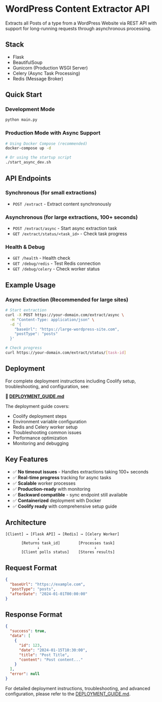 # WordPress Content Extractor API

Extracts all Posts of a type from a WordPress Website via REST API with support for long-running requests through asynchronous processing.

## Stack

- Flask
- BeautifulSoup
- Gunicorn (Production WSGI Server)
- Celery (Async Task Processing)
- Redis (Message Broker)

## Quick Start

### Development Mode

```bash
python main.py
```

### Production Mode with Async Support

```bash
# Using Docker Compose (recommended)
docker-compose up -d

# Or using the startup script
./start_async_dev.sh
```

## API Endpoints

### Synchronous (for small extractions)

- `POST /extract` - Extract content synchronously

### Asynchronous (for large extractions, 100+ seconds)

- `POST /extract/async` - Start async extraction task
- `GET /extract/status/<task_id>` - Check task progress

### Health & Debug

- `GET /health` - Health check
- `GET /debug/redis` - Test Redis connection
- `GET /debug/celery` - Check worker status

## Example Usage

### Async Extraction (Recommended for large sites)

```bash
# Start extraction
curl -X POST https://your-domain.com/extract/async \
  -H "Content-Type: application/json" \
  -d '{
    "baseUrl": "https://large-wordpress-site.com",
    "postType": "posts"
  }'

# Check progress
curl https://your-domain.com/extract/status/[task-id]
```

## Deployment

For complete deployment instructions including Coolify setup, troubleshooting, and configuration, see:

**📖 [DEPLOYMENT_GUIDE.md](DEPLOYMENT_GUIDE.md)**

The deployment guide covers:

- Coolify deployment steps
- Environment variable configuration
- Redis and Celery worker setup
- Troubleshooting common issues
- Performance optimization
- Monitoring and debugging

## Key Features

- ✅ **No timeout issues** - Handles extractions taking 100+ seconds
- ✅ **Real-time progress** tracking for async tasks
- ✅ **Scalable** worker processes
- ✅ **Production-ready** with monitoring
- ✅ **Backward compatible** - sync endpoint still available
- ✅ **Containerized** deployment with Docker
- ✅ **Coolify ready** with comprehensive setup guide

## Architecture

```
[Client] → [Flask API] → [Redis] → [Celery Worker]
              ↓                        ↓
       [Returns task_id]        [Processes task]
              ↓                        ↓
       [Client polls status]    [Stores results]
```

## Request Format

```json
{
  "baseUrl": "https://example.com",
  "postType": "posts",
  "afterDate": "2024-01-01T00:00:00"
}
```

## Response Format

```json
{
  "success": true,
  "data": [
    {
      "id": 123,
      "date": "2024-01-15T10:30:00",
      "title": "Post Title",
      "content": "Post content..."
    }
  ],
  "error": null
}
```

For detailed deployment instructions, troubleshooting, and advanced configuration, please refer to the [DEPLOYMENT_GUIDE.md](DEPLOYMENT_GUIDE.md).
